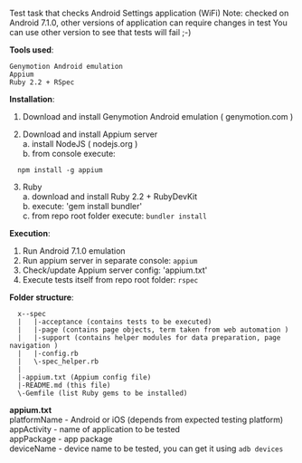 Test task that checks Android Settings application (WiFi)
Note: checked on Android 7.1.0, other versions of application can require changes in test
You can use other version to see that tests will fail ;-)

**Tools used**:
```
Genymotion Android emulation
Appium
Ruby 2.2 + RSpec
```

**Installation**:
1. Download and install Genymotion Android emulation 
( genymotion.com )

2. Download and install Appium server<br/>
a. install NodeJS ( nodejs.org )<br/>
b. from console execute:

``` 
  npm install -g appium
```
3. Ruby<br/>
a. download and install Ruby 2.2 + RubyDevKit<br/>
b. execute: 'gem install bundler'<br/>
c. from repo root folder execute: `bundler install`

**Execution**:
1. Run Android 7.1.0 emulation
2. Run appium server in separate console: `appium`
3. Check/update Appium server config: 'appium.txt'
4. Execute tests itself from repo root folder: `rspec`

**Folder structure**: 
```
  x--spec
  |   |-acceptance (contains tests to be executed)
  |   |-page (contains page objects, term taken from web automation )
  |   |-support (contains helper modules for data preparation, page navigation )
  |   |-config.rb 
  |   \-spec_helper.rb
  |
  |-appium.txt (Appium config file)
  |-README.md (this file)
  \-Gemfile (list Ruby gems to be installed)
```

**appium.txt**<br/>
platformName - Android or iOS (depends from expected testing platform)<br/>
appActivity  - name of application to be tested<br/>
appPackage   - app package<br/>
deviceName   - device name to be tested, you can get it using `adb devices`<br/>
